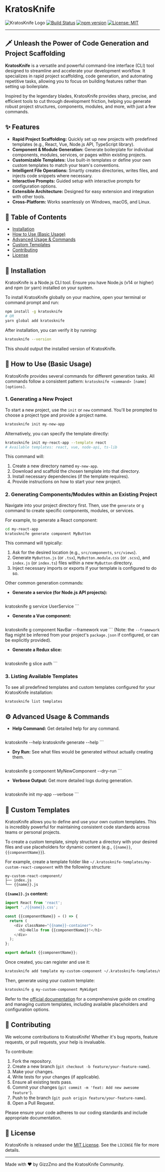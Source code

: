 # KratosKnife

![KratosKnife Logo](https://img.shields.io/badge/Kratos-Knife-red.svg)
[![Build Status](https://img.shields.io/travis/GizzZmo/KratosKnife/master.svg?style=flat-square)](https://travis-ci.org/GizzZmo/KratosKnife)
[![npm version](https://img.shields.io/npm/v/kratosknife.svg?style=flat-square)](https://www.npmjs.com/package/kratosknife)
[![License: MIT](https://img.shields.io/badge/License-MIT-yellow.svg)](https://opensource.org/licenses/MIT)

--- 

## 🗡️ Unleash the Power of Code Generation and Project Scaffolding

**KratosKnife** is a versatile and powerful command-line interface (CLI) tool designed to streamline and accelerate your development workflow. It specializes in rapid project scaffolding, code generation, and automating repetitive tasks, allowing you to focus on building features rather than setting up boilerplate.

Inspired by the legendary blades, KratosKnife provides sharp, precise, and efficient tools to cut through development friction, helping you generate robust project structures, components, modules, and more, with just a few commands.

## ✨ Features

*   **Rapid Project Scaffolding:** Quickly set up new projects with predefined templates (e.g., React, Vue, Node.js API, TypeScript library).
*   **Component & Module Generation:** Generate boilerplate for individual components, modules, services, or pages within existing projects.
*   **Customizable Templates:** Use built-in templates or define your own custom templates to match your team's conventions.
*   **Intelligent File Operations:** Smartly creates directories, writes files, and injects code snippets where necessary.
*   **Interactive Prompts:** Guided setup with interactive prompts for configuration options.
*   **Extensible Architecture:** Designed for easy extension and integration with other tools.
*   **Cross-Platform:** Works seamlessly on Windows, macOS, and Linux.

## 📖 Table of Contents

*   [Installation](#-installation)
*   [How to Use (Basic Usage)](#-how-to-use-basic-usage)
*   [Advanced Usage & Commands](#-advanced-usage--commands)
*   [Custom Templates](#-custom-templates)
*   [Contributing](#-contributing)
*   [License](#-license)

## 🚀 Installation

KratosKnife is a Node.js CLI tool. Ensure you have Node.js (v14 or higher) and npm (or yarn) installed on your system.

To install KratosKnife globally on your machine, open your terminal or command prompt and run:

```bash
npm install -g kratosknife
# OR
yarn global add kratosknife
```

After installation, you can verify it by running:

```bash
kratosknife --version
```

This should output the installed version of KratosKnife.

## 🔪 How to Use (Basic Usage)

KratosKnife provides several commands for different generation tasks. All commands follow a consistent pattern: `kratosknife <command> [name] [options]`.

### 1. Generating a New Project

To start a new project, use the `init` or `new` command. You'll be prompted to choose a project type and provide a project name.

```bash
kratosknife init my-new-app
```

Alternatively, you can specify the template directly:

```bash
kratosknife init my-react-app --template react
# Available templates: react, vue, node-api, ts-lib
```

This command will:
1.  Create a new directory named `my-new-app`.
2.  Download and scaffold the chosen template into that directory.
3.  Install necessary dependencies (if the template requires).
4.  Provide instructions on how to start your new project.

### 2. Generating Components/Modules within an Existing Project

Navigate into your project directory first. Then, use the `generate` or `g` command to create specific components, modules, or services.

For example, to generate a React component:

```bash
cd my-react-app
kratosknife generate component MyButton
```

This command will typically:
1.  Ask for the desired location (e.g., `src/components`, `src/views`).
2.  Generate `MyButton.js` (or `.tsx`), `MyButton.module.css` (or `.scss`), and `index.js` (or `index.ts`) files within a new `MyButton` directory.
3.  Inject necessary imports or exports if your template is configured to do so.

Other common generation commands:

*   **Generate a service (for Node.js API projects):**
    ```bash
kratosknife g service UserService
    ```

*   **Generate a Vue component:**
    ```bash
kratosknife g component NavBar --framework vue
    ```
    (Note: the `--framework` flag might be inferred from your project's `package.json` if configured, or can be explicitly provided).

*   **Generate a Redux slice:**
    ```bash
kratosknife g slice auth
    ```

### 3. Listing Available Templates

To see all predefined templates and custom templates configured for your KratosKnife installation:

```bash
kratosknife list templates
```

## ⚙️ Advanced Usage & Commands

*   **Help Command:** Get detailed help for any command.
    ```bash
kratosknife --help
kratosknife generate --help
    ```

*   **Dry Run:** See what files would be generated without actually creating them.
    ```bash
kratosknife g component MyNewComponent --dry-run
    ```

*   **Verbose Output:** Get more detailed logs during generation.
    ```bash
kratosknife init my-app --verbose
    ```

## 📝 Custom Templates

KratosKnife allows you to define and use your own custom templates. This is incredibly powerful for maintaining consistent code standards across teams or personal projects.

To create a custom template, simply structure a directory with your desired files and use placeholders for dynamic content (e.g., `{{name}}`, `{{componentName}}`).

For example, create a template folder like `~/.kratosknife-templates/my-custom-react-component` with the following structure:

```
my-custom-react-component/
├── index.js
└── {{name}}.js
```

**`{{name}}.js` content:**

```javascript
import React from 'react';
import './{{name}}.css';

const {{componentName}} = () => {
  return (
    <div className="{{name}}-container">
      <h1>Hello from {{componentName}}!</h1>
    </div>
  );
};

export default {{componentName}};
```

Once created, you can register and use it:

```bash
kratosknife add template my-custom-component ~/.kratosknife-templates/my-custom-react-component
```

Then, generate using your custom template:

```bash
kratosknife g my-custom-component MyWidget
```

Refer to the [official documentation](link-to-docs) for a comprehensive guide on creating and managing custom templates, including available placeholders and configuration options.

## 🙌 Contributing

We welcome contributions to KratosKnife! Whether it's bug reports, feature requests, or pull requests, your help is invaluable.

To contribute:
1.  Fork the repository.
2.  Create a new branch (`git checkout -b feature/your-feature-name`).
3.  Make your changes.
4.  Write tests for your changes (if applicable).
5.  Ensure all existing tests pass.
6.  Commit your changes (`git commit -m 'feat: Add new awesome feature'`).
7.  Push to the branch (`git push origin feature/your-feature-name`).
8.  Open a Pull Request.

Please ensure your code adheres to our coding standards and include appropriate documentation.

## 📜 License

KratosKnife is released under the [MIT License](https://opensource.org/licenses/MIT). See the `LICENSE` file for more details.

--- 

Made with ❤️ by GizzZmo and the KratosKnife Community.
